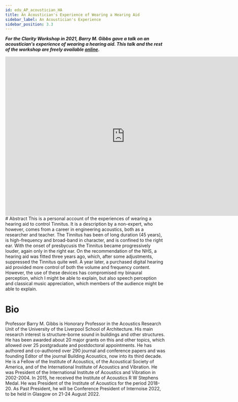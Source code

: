```yaml
---
id: edu_AP_acoustician_HA
title: An Acoustician's Experience of Wearing a Hearing Aid
sidebar_label: An Acoustician's Experience
sidebar_position: 3.3
---
```


***For the Clarity Workshop in 2021, Barry M. Gibbs gave a talk on an acoustician's experience of wearing a hearing aid. This talk and the rest of the workshop are freely available [online](https://www.youtube.com/playlist?list=PLNqx4n2qXsY_22KVZFoy9LxT6_ssxfSAS).***

<div style={{textAlign:'center'}}>
<iframe width="750" height="500" src="https://www.youtube.com/embed/IiGRmm8PBHQ" title="YouTube video player" frameborder="0" allow="accelerometer; autoplay; clipboard-write; encrypted-media; gyroscope; picture-in-picture; web-share" allowfullscreen></iframe>
</div>
# Abstract
This is a personal account of the experiences of wearing a hearing aid to control Tinnitus. It is a description by a non-expert, who however, comes from a career in engineering acoustics, both as a researcher and teacher. The Tinnitus has been of long duration (45 years), is high-frequency and broad-band in character, and is confined to the right ear. With the onset of presbycusis the Tinnitus became progressively louder, again only in the right ear. On the recommendation of the NHS, a hearing aid was fitted three years ago, which, after some adjustments, suppressed the Tinnitus quite well. A year later, a purchased digital hearing aid provided more control of both the volume and frequency content. However, the use of these devices has compromised my binaural perception, which I might be able to explain, but also speech perception and classical music appreciation, which members of the audience might be able to explain.

# Bio
Professor Barry M. Gibbs is Honorary Professor in the Acoustics Research Unit of the University of the Liverpool School of Architecture. His main research interest is structure-borne sound in buildings and other structures. He has been awarded about 20 major grants on this and other topics, which allowed over 25 postgraduate and postdoctoral appointments. He has authored and co-authored over 290 journal and conference papers and was founding Editor of the journal Building Acoustics, now into its third decade. He is a Fellow of the Institute of Acoustics, of the Acoustical Society of America, and of the International Institute of Acoustics and Vibration. He was President of the International Institute of Acoustics and Vibration in 2002-2004. In 2015, he received the Institute of Acoustics R W Stephens Medal. He was President of the Institute of Acoustics for the period 2018-20. As Past President, he will be Conference President of Internoise 2022, to be held in Glasgow on 21-24 August 2022.
